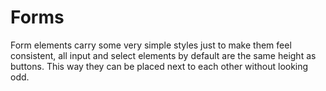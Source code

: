 # Forms

Form elements carry some very simple styles just to make them feel consistent, 
all input and select elements by default are the same height as buttons. 
This way they can be placed next to each other without looking odd.

<script async src="//jsfiddle.net/stuartaccent/sjvuh2dk/embed/html,result/"></script>